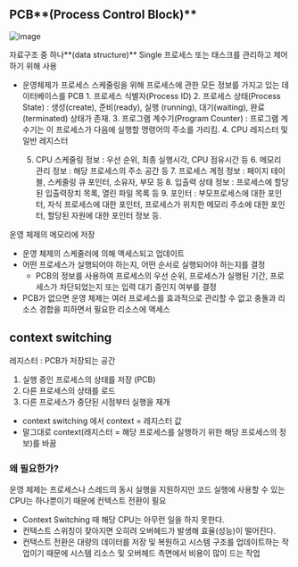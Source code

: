 ## PCB**(Process Control Block)**

![image](https://github.com/sopt-makers/sopt-backend/assets/51692363/28c9f0f1-ae1e-4457-80cc-571c69f9cc2a)

자료구조 중 하나**(data structure)** Single 프로세스 또는 태스크를 관리하고 제어하기 위해 사용

- 운영체제가 프로세스 스케줄링을 위해 프로세스에 관한 모든 정보를 가지고 있는 데이터베이스를 PCB
  1. 프로세스 식별자(Process ID)
  2. 프로세스 상태(Process State) : 생성(create), 준비(ready), 실행 (running), 대기(waiting), 완료(terminated) 상태가 존재.
  3. 프로그램 계수기(Program Counter) : 프로그램 계수기는 이 프로세스가 다음에 실행할 명령어의 주소를 가리킴.
  4. CPU 레지스터 및 일반 레지스터

  5. CPU 스케줄링 정보 : 우선 순위, 최종 실행시각, CPU 점유시간 등
  6. 메모리 관리 정보 : 해당 프로세스의 주소 공간 등
  7. 프로세스 계정 정보 : 페이지 테이블, 스케줄링 큐 포인터, 소유자, 부모 등
  8. 입출력 상태 정보 : 프로세스에 할당된 입출력장치 목록, 열린 파일 목록 등
  9. 포인터 : 부모프로세스에 대한 포인터, 자식 프로세스에 대한 포인터, 프로세스가 위치한 메모리 주소에 대한 포인터, 할당된 자원에 대한 포인터 정보 등.

운영 체제의 메모리에 저장

- 운영 체제의 스케줄러에 의해 액세스되고 업데이트
- 어떤 프로세스가 실행되어야 하는지, 어떤 순서로 실행되어야 하는지를 결정
  - PCB의 정보를 사용하여 프로세스의 우선 순위, 프로세스가 실행된 기간, 프로세스가 차단되었는지 또는 입력 대기 중인지 여부를 결정
- PCB가 없으면 운영 체제는 여러 프로세스를 효과적으로 관리할 수 없고 충돌과 리소스 경합을 피하면서 필요한 리소스에 액세스

## context switching

레지스터 : PCB가 저장되는 공간

1. 실행 중인 프로세스의 상태를 저장 (PCB)
2. 다른 프로세스의 상태를 로드
3. 다른 프로세스가 중단된 시점부터 실행을 재개

- context switching 에서 context = 레지스터 값
- 말그대로 context(레지스터 = 해당 프로세스를 실행하기 위한 해당 프로세스의 정보)를 바꿈

### 왜 필요한가?

운영 체제는 프로세스나 스레드의 동시 실행을 지원하지만
코드 실행에 사용할 수 있는 CPU는 하나뿐이기 때문에 컨텍스트 전환이 필요

- Context Switching 때 해당 CPU는 아무런 일을 하지 못한다.
- 컨텍스트 스위칭이 잦아지면 오히려 오버헤드가 발생해 효율(성능)이 떨어진다.
- 컨텍스트 전환은 대량의 데이터를 저장 및 복원하고 시스템 구조를 업데이트하는 작업이기 때문에 시스템 리소스 및 오버헤드 측면에서 비용이 많이 드는 작업
